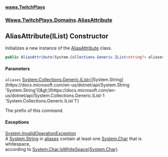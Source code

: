 #### [wawa.TwitchPlays](index.md 'index')
### [Wawa.TwitchPlays.Domains](Wawa.TwitchPlays.Domains.md 'Wawa.TwitchPlays.Domains').[AliasAttribute](AliasAttribute.md 'Wawa.TwitchPlays.Domains.AliasAttribute')

## AliasAttribute(IList<string>) Constructor

Initializes a new instance of the [AliasAttribute](AliasAttribute.md 'Wawa.TwitchPlays.Domains.AliasAttribute') class.

```csharp
public AliasAttribute(System.Collections.Generic.IList<string?> aliases);
```
#### Parameters

<a name='Wawa.TwitchPlays.Domains.AliasAttribute.AliasAttribute(System.Collections.Generic.IList_string_).aliases'></a>

`aliases` [System.Collections.Generic.IList&lt;](https://docs.microsoft.com/en-us/dotnet/api/System.Collections.Generic.IList-1 'System.Collections.Generic.IList`1')[System.String](https://docs.microsoft.com/en-us/dotnet/api/System.String 'System.String')[&gt;](https://docs.microsoft.com/en-us/dotnet/api/System.Collections.Generic.IList-1 'System.Collections.Generic.IList`1')

The prefix of this command.

#### Exceptions

[System.InvalidOperationException](https://docs.microsoft.com/en-us/dotnet/api/System.InvalidOperationException 'System.InvalidOperationException')  
A [System.String](https://docs.microsoft.com/en-us/dotnet/api/System.String 'System.String') in [aliases](AliasAttribute..ctor.TFFwoRvtbiPFNImRaF+46g.md#Wawa.TwitchPlays.Domains.AliasAttribute.AliasAttribute(System.Collections.Generic.IList_string_).aliases 'Wawa.TwitchPlays.Domains.AliasAttribute.AliasAttribute(System.Collections.Generic.IList<string>).aliases') contain at least one [System.Char](https://docs.microsoft.com/en-us/dotnet/api/System.Char 'System.Char') that is whitespace,  
according to [System.Char.IsWhiteSpace(System.Char)](https://docs.microsoft.com/en-us/dotnet/api/System.Char.IsWhiteSpace#System_Char_IsWhiteSpace_System_Char_ 'System.Char.IsWhiteSpace(System.Char)').